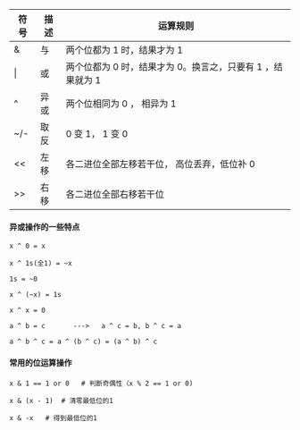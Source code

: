 |符号|描述|运算规则|  
|---|----|----|
|&|与|两个位都为 1 时，结果才为 1 |
| &#124; |或|两个位都为 0 时，结果才为 0。换言之，只要有 1 ，结果就为 1|
|^|异或|两个位相同为 0 ， 相异为 1
|~/-| 取反|0 变 1， 1 变 0
|<<|左移|各二进位全部左移若干位， 高位丢弃，低位补 0 
|>>|右移|各二进位全部右移若干位

#### 异或操作的一些特点
```
x ^ 0 = x

x ^ 1s(全1) = ~x

1s = ~0

x ^ (~x) = 1s

x ^ x = 0

a ^ b = c       --->   a ^ c = b, b ^ c = a

a ^ b ^ c = a ^ (b ^ c) = (a ^ b) ^ c
```

#### 常用的位运算操作
```
x & 1 == 1 or 0   # 判断奇偶性（x % 2 == 1 or 0)

x & (x - 1)  # 清零最低位的1

x & -x   # 得到最低位的1
```
